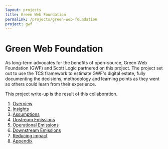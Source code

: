 ```yaml
---
layout: projects
title: Green Web Foundation
permalink: /projects/green-web-foundation
project: gwf
---
```


# Green Web Foundation

As long-term advocates for the benefits of open-source, Green Web Foundation (GWF) and Scott Logic partnered on this project. The project set out to use the TCS framework to estimate GWF's digital estate, fully documenting the decisions, methodology and learning points as they went so others could learn from their experience. 

This project write-up is the result of this collaboration.

1. [Overview](overview)
1. [Insights](insights)
1. [Assumptions](assumptions)
1. [Upstream Emissions](upstream)
1. [Operational Emissions](operational)
1. [Downstream Emissions](downstream)
1. [Reducing impact](reducing-impact)
1. [Appendix](appendix)